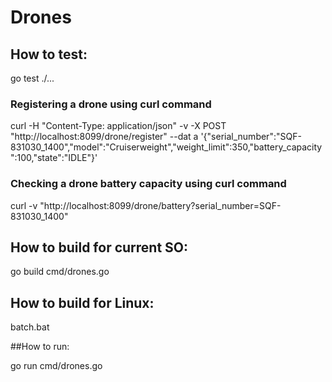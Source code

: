 # Drones

## How to test:

go test ./...

### Registering a drone using curl command

curl -H "Content-Type: application/json" -v -X POST "http://localhost:8099/drone/register" --dat
a '{"serial_number":"SQF-831030_1400","model":"Cruiserweight","weight_limit":350,"battery_capacity":100,"state":"IDLE"}'

### Checking a drone battery capacity using curl command
curl -v "http://localhost:8099/drone/battery?serial_number=SQF-831030_1400"

## How to build for current SO:

go build cmd/drones.go

## How to build for Linux:

batch.bat

##How to run:

go run cmd/drones.go